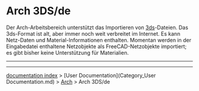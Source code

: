 # Arch 3DS/de
Der Arch-Arbeitsbereich unterstützt das Importieren von [3ds](https://de.wikibooks.org/wiki/Blender_Dokumentation:_3d_Studio_(3ds))-Dateien. Das 3ds-Format ist alt, aber immer noch weit verbreitet im Internet. Es kann Netz-Daten und Material-Informationen enthalten. Momentan werden in der Eingabedatei enthaltene Netzobjekte als FreeCAD-Netzobjekte importiert; es gibt bisher keine Unterstützung für Materialien.





 

_ _ _

---
[documentation index](../README.md) > [User Documentation](Category_User Documentation.md) > [Arch](Arch_Workbench.md) > Arch 3DS/de
